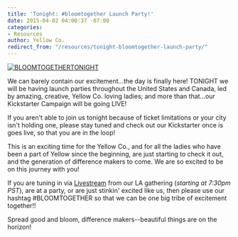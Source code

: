 ```yaml
---
title: 'Tonight: #bloomtogether Launch Party!'
date: 2015-04-02 04:00:37 -07:00
categories:
- Resources
author: Yellow Co.
redirect_from: "/resources/tonight-bloomtogether-launch-party/"
---
```


[![BLOOMTOGETHERTONIGHT](https://yellow-blog-images.imgix.net/2015/04/BLOOMTOGETHERTONIGHT.jpg)](https://yellow-blog-images.imgix.net/2015/04/BLOOMTOGETHERTONIGHT.jpg)

We can barely contain our excitement...the day is finally here! TONIGHT we will be having launch parties throughout the United States and Canada, led by amazing, creative, Yellow Co. loving ladies; and more than that...our Kickstarter Campaign will be going LIVE!

If you aren't able to join us tonight because of ticket limitations or your city isn't holding one, please stay tuned and check out our Kickstarter once is goes live, so that you are in the loop!

This is an exciting time for the Yellow Co., and for all the ladies who have been a part of Yellow since the beginning, are just starting to check it out, and the generation of difference makers to come. We are so excited to be on this journey with you!

If you are tuning in via [Livestream](http://www.ustream.tv/channel/yellow-co) from our LA gathering (_starting at 7:30pm PST_), are at a party, or are just stinkin' excited like us, then please use our hashtag #BLOOMTOGETHER so that we can be one big tribe of excitement together!!

Spread good and bloom, difference makers--beautiful things are on the horizon!
